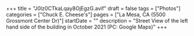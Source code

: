 +++
title = "J0lz0CTkaLqay8OjEgzG.avif"
draft = false
tags = ["Photos"]
categories = ["Chuck E. Cheese's"]
pages = ["La Mesa, CA (5500 Grossmont Center Dr)"]
startDate = ""
description = "Street View of the left hand side of the building in October 2021 (PC: Google Maps)"
+++
